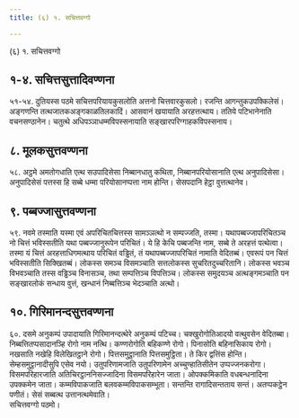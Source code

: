 ```yaml
---
title: (६) १. सचित्तवग्गो

---
```

(६) १. सचित्तवग्गो  


## १-४. सचित्तसुत्तादिवण्णना

५१-५४. दुतियस्स पठमे सचित्तपरियायकुसलोति अत्तनो चित्तवारकुसलो। रजन्ति आगन्तुकउपक्किलेसं। अङ्गणन्ति तत्थजातकअङ्गकाळतिलकादिं। आसवानं खयायाति अरहत्तत्थाय। ततिये पटिभानेनाति वचनसण्ठानेन। चतुत्थे अधिपञ्ञाधम्मविपस्सनायाति सङ्खारपरिग्गाहकविपस्सनाय।  


## ८. मूलकसुत्तवण्णना

५८. अट्ठमे अमतोगधाति एत्थ सउपादिसेसा निब्बानधातु कथिता, निब्बानपरियोसानाति एत्थ अनुपादिसेसा। अनुपादिसेसं पत्तस्स हि सब्बे धम्मा परियोसानप्पत्ता नाम होन्ति। सेसपदानि हेट्ठा वुत्तत्थानेव।  


## ९. पब्बज्जासुत्तवण्णना

५९. नवमे तस्माति यस्मा एवं अपरिचितचित्तस्स सामञ्ञत्थो न सम्पज्जति, तस्मा। यथापब्बज्जापरिचितञ्च नो चित्तं भविस्सतीति यथा पब्बज्जानुरूपेन परिचितं। ये हि केचि पब्बजन्ति नाम, सब्बे ते अरहत्तं पत्थेत्वा। तस्मा यं चित्तं अरहत्ताधिगमत्थाय परिचितं वड्ढितं, तं यथापब्बज्जापरिचितं नामाति वेदितब्बं। एवरूपं पन चित्तं भविस्सतीति सिक्खितब्बं। लोकस्स समञ्च विसमञ्चाति सत्तलोकस्स सुचरितदुच्चरितानि। लोकस्स भवञ्च विभवञ्चाति तस्स वड्ढिञ्च विनासञ्च, तथा सम्पत्तिञ्च विपत्तिञ्च। लोकस्स समुदयञ्च अत्थङ्गमञ्चाति पन सङ्खारलोकं सन्धाय वुत्तं, खन्धानं निब्बत्तिञ्च भेदञ्चाति अत्थो।  


## १०. गिरिमानन्दसुत्तवण्णना

६०. दसमे अनुकम्पं उपादायाति गिरिमानन्दत्थेरे अनुकम्पं पटिच्च। चक्खुरोगोतिआदयो वत्थुवसेन वेदितब्बा। निब्बत्तितप्पसादानञ्हि रोगो नाम नत्थि। कण्णरोगोति बहिकण्णे रोगो। पिनासोति बहिनासिकाय रोगो। नखसाति नखेहि विलेखितट्ठाने रोगो। पित्तसमुट्ठानाति पित्तसमुट्ठिता। ते किर द्वत्तिंस होन्ति। सेम्हसमुट्ठानादीसुपि एसेव नयो। उतुपरिणामजाति उतुपरिणामेन अच्चुण्हातिसीतेन उप्पज्जनकरोगा। विसमपरिहारजाति अतिचिरट्ठाननिसज्जादिना विसमपरिहारेन जाता। ओपक्कमिकाति वधबन्धनादिना उपक्कमेन जाता। कम्मविपाकजाति बलवकम्मविपाकसम्भूता। सन्तन्ति रागादिसन्तताय सन्तं। अतप्पकट्ठेन पणीतं। सेसं सब्बत्थ उत्तानत्थमेवाति।  
सचित्तवग्गो पठमो।  